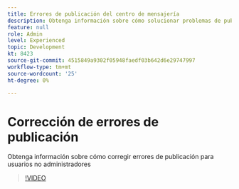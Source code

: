 ```yaml
---
title: Errores de publicación del centro de mensajería
description: Obtenga información sobre cómo solucionar problemas de publicación de usuarios no administradores
feature: null
role: Admin
level: Experienced
topic: Development
kt: 8423
source-git-commit: 4515849a9302f05948faedf03b642d6e29747997
workflow-type: tm+mt
source-wordcount: '25'
ht-degree: 0%

---
```



# Corrección de errores de publicación

Obtenga información sobre cómo corregir errores de publicación para usuarios no administradores
>[!VIDEO](https://video.tv.adobe.com/v/335979?quality=12)
